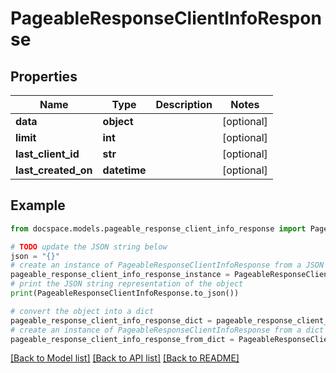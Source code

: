 # PageableResponseClientInfoResponse


## Properties

Name | Type | Description | Notes
------------ | ------------- | ------------- | -------------
**data** | **object** |  | [optional] 
**limit** | **int** |  | [optional] 
**last_client_id** | **str** |  | [optional] 
**last_created_on** | **datetime** |  | [optional] 

## Example

```python
from docspace.models.pageable_response_client_info_response import PageableResponseClientInfoResponse

# TODO update the JSON string below
json = "{}"
# create an instance of PageableResponseClientInfoResponse from a JSON string
pageable_response_client_info_response_instance = PageableResponseClientInfoResponse.from_json(json)
# print the JSON string representation of the object
print(PageableResponseClientInfoResponse.to_json())

# convert the object into a dict
pageable_response_client_info_response_dict = pageable_response_client_info_response_instance.to_dict()
# create an instance of PageableResponseClientInfoResponse from a dict
pageable_response_client_info_response_from_dict = PageableResponseClientInfoResponse.from_dict(pageable_response_client_info_response_dict)
```
[[Back to Model list]](../README.md#documentation-for-models) [[Back to API list]](../README.md#documentation-for-api-endpoints) [[Back to README]](../README.md)


